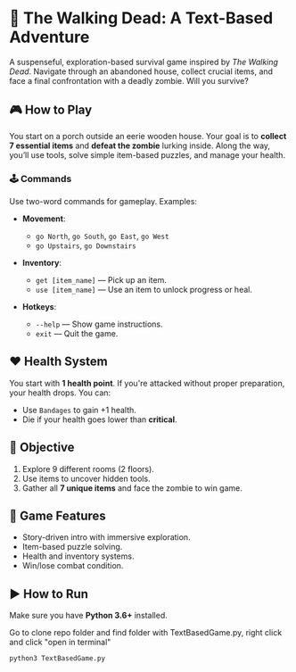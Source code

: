 ﻿# 🧟 The Walking Dead: A Text-Based Adventure

A suspenseful, exploration-based survival game inspired by *The Walking Dead*. Navigate through an abandoned house, collect crucial items, and face a final confrontation with a deadly zombie. Will you survive?

## 🎮 How to Play

You start on a porch outside an eerie wooden house. Your goal is to **collect 7 essential items** and **defeat the zombie** lurking inside. Along the way, you’ll use tools, solve simple item-based puzzles, and manage your health.

### 🕹️ Commands
Use two-word commands for gameplay. Examples:

- **Movement**:
  - `go North`, `go South`, `go East`, `go West`
  - `go Upstairs`, `go Downstairs`

- **Inventory**:
  - `get [item_name]` — Pick up an item.
  - `use [item_name]` — Use an item to unlock progress or heal.

- **Hotkeys**:
  - `--help` — Show game instructions.
  - `exit` — Quit the game.

## ❤️ Health System

You start with **1 health point**. If you're attacked without proper preparation, your health drops. You can:

- Use `Bandages` to gain +1 health.
- Die if your health goes lower than **critical**.

## 🧭 Objective

1. Explore 9 different rooms (2 floors).
2. Use items to uncover hidden tools.
3. Gather all **7 unique items** and face the zombie to win game.


## 🔧 Game Features

- Story-driven intro with immersive exploration.
- Item-based puzzle solving.
- Health and inventory systems.
- Win/lose combat condition.

## ▶️ How to Run

Make sure you have **Python 3.6+** installed.

Go to clone repo folder and find folder with TextBasedGame.py, right click and click "open in terminal" 
```bash
python3 TextBasedGame.py


